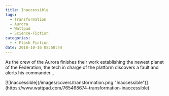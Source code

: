 ```yaml
---
title: Inaccessible
tags:
  - Transformation
  - Aurora
  - Wattpad
  - Science-Fiction
categories:
  - - Flash Fiction
date: 2018-10-16 08:50:44
---
```

As the crew of the Aurora finishes their work establishing the newest planet of the Federation, the tech in charge of the platform discovers a fault and alerts his commander...<!-- more -->
<div class="center">[![Inaccessible](/images/covers/transformation.png "Inaccessible")](https://www.wattpad.com/765468674-transformation-inaccessible)</div>